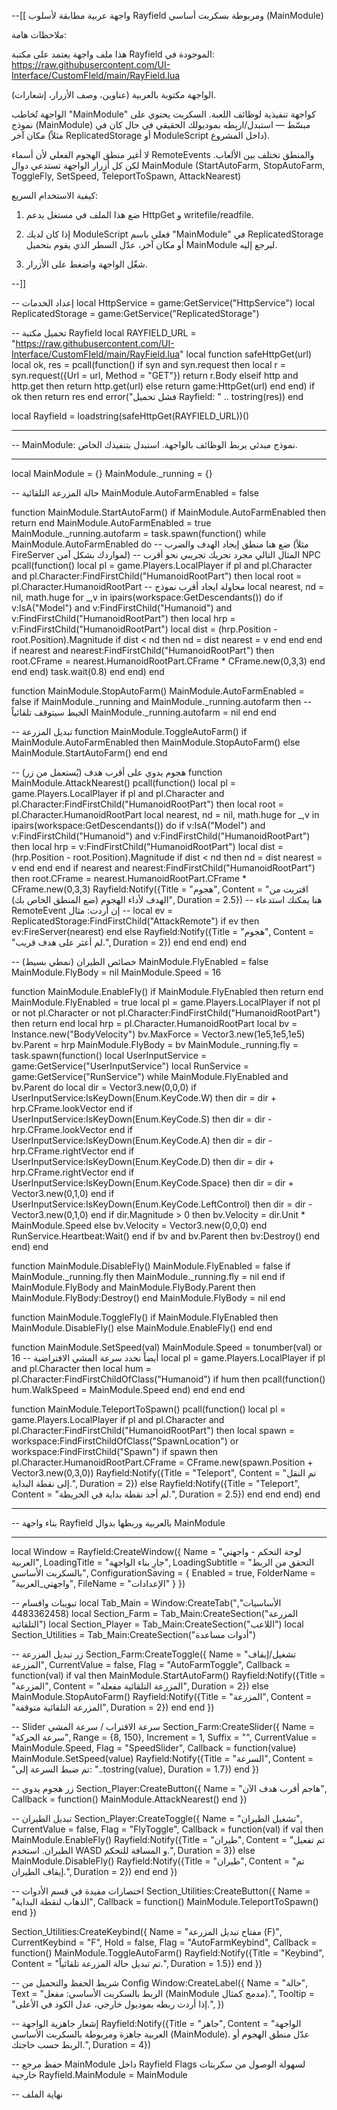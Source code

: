 --[[ واجهة عربية مطابقة لأسلوب Rayfield ومربوطة بسكربت أساسي (MainModule)

ملاحظات هامة:

هذا ملف واجهة يعتمد على مكتبة Rayfield الموجودة في: https://raw.githubusercontent.com/UI-Interface/CustomFIeld/main/RayField.lua

الواجهة مكتوبة بالعربية (عناوين، وصف الأزرار، إشعارات).

الواجهة تُخاطب "MainModule" كواجهة تنفيذية لوظائف اللعبة. السكربت يحتوي على نموذج (MainModule) مبسّط — استبدل/اربِطه بموديولك الحقيقي في حال كان في مكان آخر (مثلاً ReplicatedStorage أو ModuleScript داخل المشروع).

لا أغير منطق الهجوم الفعلي لأن أسماء RemoteEvents والمنطق تختلف بين الألعاب. لكن كل أزرار الواجهة تستدعي دوال MainModule (StartAutoFarm, StopAutoFarm, ToggleFly, SetSpeed, TeleportToSpawn, AttackNearest)


كيفية الاستخدام السريع:

1. ضع هذا الملف في مستغل يدعم HttpGet و writefile/readfile.


2. إذا كان لديك ModuleScript فعلي باسم "MainModule" في ReplicatedStorage أو مكان آخر، عدّل السطر الذي يقوم بتحميل MainModule ليرجع إليه.


3. شغّل الواجهة واضغط على الأزرار.



--]]

-- إعداد الخدمات local HttpService = game:GetService("HttpService") local ReplicatedStorage = game:GetService("ReplicatedStorage")

-- تحميل مكتبة Rayfield local RAYFIELD_URL = "https://raw.githubusercontent.com/UI-Interface/CustomFIeld/main/RayField.lua" local function safeHttpGet(url) local ok, res = pcall(function() if syn and syn.request then local r = syn.request({Url = url, Method = "GET"}) return r.Body elseif http and http.get then return http.get(url) else return game:HttpGet(url) end end) if ok then return res end error("فشل تحميل Rayfield: " .. tostring(res)) end

local Rayfield = loadstring(safeHttpGet(RAYFIELD_URL))()


---

-- MainModule: نموذج مبدئي يربط الوظائف بالواجهة. استبدل بتنفيذك الخاص.


---

local MainModule = {} MainModule._running = {}

-- حالة المزرعة التلقائية MainModule.AutoFarmEnabled = false

function MainModule.StartAutoFarm() if MainModule.AutoFarmEnabled then return end MainModule.AutoFarmEnabled = true MainModule._running.autofarm = task.spawn(function() while MainModule.AutoFarmEnabled do -- ضع هنا منطق إيجاد الهدف والضرب (مثلاً FireServer لمواردك بشكل آمن) -- المثال التالي مجرد تحريك تجريبي نحو أقرب NPC pcall(function() local pl = game.Players.LocalPlayer if pl and pl.Character and pl.Character:FindFirstChild("HumanoidRootPart") then local root = pl.Character.HumanoidRootPart -- محاولة ايجاد أقرب نموذج local nearest, nd = nil, math.huge for _,v in ipairs(workspace:GetDescendants()) do if v:IsA("Model") and v:FindFirstChild("Humanoid") and v:FindFirstChild("HumanoidRootPart") then local hrp = v:FindFirstChild("HumanoidRootPart") local dist = (hrp.Position - root.Position).Magnitude if dist < nd then nd = dist nearest = v end end end if nearest and nearest:FindFirstChild("HumanoidRootPart") then root.CFrame = nearest.HumanoidRootPart.CFrame * CFrame.new(0,3,3) end end end) task.wait(0.8) end end) end

function MainModule.StopAutoFarm() MainModule.AutoFarmEnabled = false if MainModule._running and MainModule._running.autofarm then -- الخيط سيتوقف تلقائياً MainModule._running.autofarm = nil end end

-- تبديل المزرعة function MainModule.ToggleAutoFarm() if MainModule.AutoFarmEnabled then MainModule.StopAutoFarm() else MainModule.StartAutoFarm() end end

-- هجوم يدوي على أقرب هدف (يُستعمل من زر) function MainModule.AttackNearest() pcall(function() local pl = game.Players.LocalPlayer if pl and pl.Character and pl.Character:FindFirstChild("HumanoidRootPart") then local root = pl.Character.HumanoidRootPart local nearest, nd = nil, math.huge for _,v in ipairs(workspace:GetDescendants()) do if v:IsA("Model") and v:FindFirstChild("Humanoid") and v:FindFirstChild("HumanoidRootPart") then local hrp = v:FindFirstChild("HumanoidRootPart") local dist = (hrp.Position - root.Position).Magnitude if dist < nd then nd = dist nearest = v end end end if nearest and nearest:FindFirstChild("HumanoidRootPart") then root.CFrame = nearest.HumanoidRootPart.CFrame * CFrame.new(0,3,3) Rayfield:Notify({Title = "هجوم", Content = "اقتربت من الهدف لأداء الهجوم (ضع المنطق الخاص بك)", Duration = 2.5}) -- هنا يمكنك استدعاء RemoteEvent إن أردت: مثال -- local ev = ReplicatedStorage:FindFirstChild("AttackRemote") if ev then ev:FireServer(nearest) end else Rayfield:Notify({Title = "هجوم", Content = "لم أعثر على هدف قريب.", Duration = 2}) end end end) end

-- خصائص الطيران (نمطي بسيط) MainModule.FlyEnabled = false MainModule.FlyBody = nil MainModule.Speed = 16

function MainModule.EnableFly() if MainModule.FlyEnabled then return end MainModule.FlyEnabled = true local pl = game.Players.LocalPlayer if not pl or not pl.Character or not pl.Character:FindFirstChild("HumanoidRootPart") then return end local hrp = pl.Character.HumanoidRootPart local bv = Instance.new("BodyVelocity") bv.MaxForce = Vector3.new(1e5,1e5,1e5) bv.Parent = hrp MainModule.FlyBody = bv MainModule._running.fly = task.spawn(function() local UserInputService = game:GetService("UserInputService") local RunService = game:GetService("RunService") while MainModule.FlyEnabled and bv.Parent do local dir = Vector3.new(0,0,0) if UserInputService:IsKeyDown(Enum.KeyCode.W) then dir = dir + hrp.CFrame.lookVector end if UserInputService:IsKeyDown(Enum.KeyCode.S) then dir = dir - hrp.CFrame.lookVector end if UserInputService:IsKeyDown(Enum.KeyCode.A) then dir = dir - hrp.CFrame.rightVector end if UserInputService:IsKeyDown(Enum.KeyCode.D) then dir = dir + hrp.CFrame.rightVector end if UserInputService:IsKeyDown(Enum.KeyCode.Space) then dir = dir + Vector3.new(0,1,0) end if UserInputService:IsKeyDown(Enum.KeyCode.LeftControl) then dir = dir - Vector3.new(0,1,0) end if dir.Magnitude > 0 then bv.Velocity = dir.Unit * MainModule.Speed else bv.Velocity = Vector3.new(0,0,0) end RunService.Heartbeat:Wait() end if bv and bv.Parent then bv:Destroy() end end) end

function MainModule.DisableFly() MainModule.FlyEnabled = false if MainModule._running.fly then MainModule._running.fly = nil end if MainModule.FlyBody and MainModule.FlyBody.Parent then MainModule.FlyBody:Destroy() end MainModule.FlyBody = nil end

function MainModule.ToggleFly() if MainModule.FlyEnabled then MainModule.DisableFly() else MainModule.EnableFly() end end

function MainModule.SetSpeed(val) MainModule.Speed = tonumber(val) or 16 -- أيضاً نحدد سرعة المشي الافتراضية local pl = game.Players.LocalPlayer if pl and pl.Character then local hum = pl.Character:FindFirstChildOfClass("Humanoid") if hum then pcall(function() hum.WalkSpeed = MainModule.Speed end) end end end

function MainModule.TeleportToSpawn() pcall(function() local pl = game.Players.LocalPlayer if pl and pl.Character and pl.Character:FindFirstChild("HumanoidRootPart") then local spawn = workspace:FindFirstChildOfClass("SpawnLocation") or workspace:FindFirstChild("Spawn") if spawn then pl.Character.HumanoidRootPart.CFrame = CFrame.new(spawn.Position + Vector3.new(0,3,0)) Rayfield:Notify({Title = "Teleport", Content = "تم النقل إلى نقطة البداية.", Duration = 2}) else Rayfield:Notify({Title = "Teleport", Content = "لم أجد نقطة بداية في الخريطة.", Duration = 2.5}) end end end) end


---

-- بناء واجهة Rayfield بالعربية وربطها بدوال MainModule


---

local Window = Rayfield:CreateWindow({ Name = "لوحة التحكم - واجهتي العربية", LoadingTitle = "جارِ بناء الواجهة", LoadingSubtitle = "التحقق من الربط بالسكربت الأساسي", ConfigurationSaving = { Enabled = true, FolderName = "واجهتي_العربية", FileName = "الإعدادات" } })

-- تبويبات واقسام local Tab_Main = Window:CreateTab("الأساسيات", 4483362458) local Section_Farm = Tab_Main:CreateSection("المزرعة التلقائية") local Section_Player = Tab_Main:CreateSection("اللاعب") local Section_Utilities = Tab_Main:CreateSection("أدوات مساعدة")

-- زر تبديل المزرعة Section_Farm:CreateToggle({ Name = "تشغيل/إيقاف المزرعة", CurrentValue = false, Flag = "AutoFarmToggle", Callback = function(val) if val then MainModule.StartAutoFarm() Rayfield:Notify({Title = "المزرعة", Content = "المزرعة التلقائية مفعلة", Duration = 2}) else MainModule.StopAutoFarm() Rayfield:Notify({Title = "المزرعة", Content = "المزرعة التلقائية متوقفة", Duration = 2}) end end })

-- Slider سرعة الاقتراب / سرعة المشي Section_Farm:CreateSlider({ Name = "سرعة الحركة", Range = {8, 150}, Increment = 1, Suffix = "", CurrentValue = MainModule.Speed, Flag = "SpeedSlider", Callback = function(value) MainModule.SetSpeed(value) Rayfield:Notify({Title = "السرعة", Content = "تم ضبط السرعة إلى: "..tostring(value), Duration = 1.7}) end })

-- زر هجوم يدوي Section_Player:CreateButton({ Name = "هاجم أقرب هدف الآن", Callback = function() MainModule.AttackNearest() end })

-- تبديل الطيران Section_Player:CreateToggle({ Name = "تشغيل الطيران", CurrentValue = false, Flag = "FlyToggle", Callback = function(val) if val then MainModule.EnableFly() Rayfield:Notify({Title = "طيران", Content = "تم تفعيل الطيران. استخدم WASD و المسافة للتحكم.", Duration = 3}) else MainModule.DisableFly() Rayfield:Notify({Title = "طيران", Content = "تم إيقاف الطيران.", Duration = 2}) end end })

-- اختصارات مفيدة في قسم الأدوات Section_Utilities:CreateButton({ Name = "الذهاب لنقطة البداية", Callback = function() MainModule.TeleportToSpawn() end })

Section_Utilities:CreateKeybind({ Name = "مفتاح تبديل المزرعة (F)", CurrentKeybind = "F", Hold = false, Flag = "AutoFarmKeybind", Callback = function() MainModule.ToggleAutoFarm() Rayfield:Notify({Title = "Keybind", Content = "تم تبديل حالة المزرعة تلقائياً.", Duration = 1.5}) end })

-- شريط الحفظ والتحميل من Config Window:CreateLabel({ Name = "حالة", Text = "الربط بالسكربت الأساسي: مفعل (MainModule مدمج كمثال).", Tooltip = "إذا أردت ربطه بموديول خارجي، عدل الكود في الأعلى.", })

-- إشعار جاهزية الواجهة Rayfield:Notify({Title = "جاهز", Content = "الواجهة العربية جاهزة ومربوطة بالسكربت الأساسي (MainModule). عدّل منطق الهجوم أو الربط حسب حاجتك.", Duration = 4})

-- حفظ مرجع MainModule داخل Rayfield Flags لسهولة الوصول من سكربتات خارجية Rayfield.MainModule = MainModule

-- نهاية الملف

